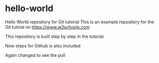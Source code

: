 # hello-world
Hello World repository for Git tutorial
This is an example repository for the Git tutoial on https://www.w3schools.com

This repository is built step by step in the tutorial.

Now steps for Github is also included

Again changed to see the pull
